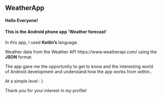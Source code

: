 ## WeatherApp
#### Hello Everyone! 
#### This is the Android phone app 'Weather forecast'
<p> In this app, I used <b>Kotlin’s</b> language.</p>
 Weather data from the Weather API https://www.weatherapi.com/ using the <b>JSON</b> format.
<p>The app gave me the opportunity to get to know and the interesting world of Android development and understand how the app works from within..</p>
<p> At a simple level : )</p>
Thank you for your interest in my profile!
